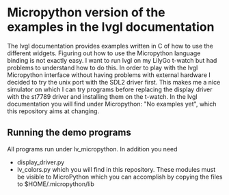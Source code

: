 # Micropython version of the examples in the lvgl documentation
The lvgl documentation provides examples written in C of how to use the different widgets. Figuring out how to use the Micropython language binding is not exactly easy. I want to run lvgl on my LilyGo t-watch but had problems to understand how to do this. In order to play with the lvgl Micropython interface without having problems with external hardware I decided to try the unix port with the SDL2 driver first. This makes me a nice simulator on which I can try programs before replacing the display driver with the st7789 driver and installing them on the t-watch.
In the lvgl documentation you will find under Micropython: "No examples yet", which this repository aims at changing.
## Running the demo programs
All programs run under lv_micropython. In addition you need 
* display_driver.py
* lv_colors.py
which you will find in this repository. These modules must be visible to MicroPython which you can accomplish by copying the files to $HOME/.micropython/lib
